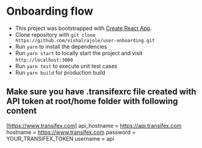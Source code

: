 # Onboarding flow

- This project was bootstrapped with [Create React App](https://github.com/facebook/create-react-app).
- Clone repository with `git clone https://github.com/vishalrajole/user-onboarding.git`
- Run `yarn` to install the dependencies
- Run `yarn start` to locally start the project and visit `http://localhost:3000`
- Run `yarn test` to execute unit test cases
- Run `yarn build` for production build

## Make sure you have .transifexrc file created with API token at root/home folder with following content

[https://www.transifex.com]
api_hostname = https://api.transifex.com
hostname = https://www.transifex.com
password = YOUR_TRANSIFEX_TOKEN
username = api
